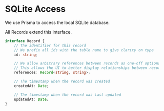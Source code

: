 # SQLite Access

We use Prisma to access the local SQLite database.

All Records extend this interface.

```ts
interface Record {
    // The identifier for this record
    // We prefix all ids with the table name to give clarity on type
    id: string;

    // We allow arbitrary references between records as one-off optional links
    // This allows the UI to better display relationships between records
    references: Record<string, string>;

    // The timestamp when the record was created
    createdAt: Date;

    // The timestamp when the record was last updated
    updatedAt: Date;
}
```
